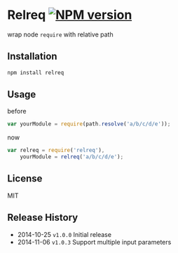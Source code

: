 # Relreq [![NPM version](https://badge.fury.io/js/relreq.svg)](http://badge.fury.io/js/relreq)

wrap node `require` with relative path

## Installation

```js
npm install relreq
```

## Usage

before

```js
var yourModule = require(path.resolve('a/b/c/d/e'));
```

now

```js
var relreq = require('relreq'),
    yourModule = relreq('a/b/c/d/e');
```

## License
MIT

## Release History

* 2014-10-25 `v1.0.0` Initial release
* 2014-11-06 `v1.0.3` Support multiple input parameters